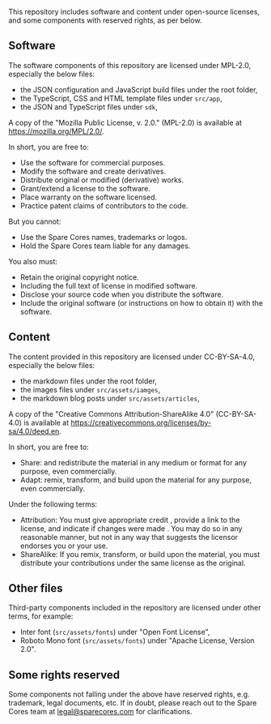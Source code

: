 This repository includes software and content under open-source
licenses, and some components with reserved rights, as per below.

## Software

The software components of this repository are licensed under
MPL-2.0, especially the below files:

- the JSON configuration and JavaScript build files under the root folder,
- the TypeScript, CSS and HTML template files under `src/app`,
- the JSON and TypeScript files under `sdk`,

A copy of the "Mozilla Public License, v. 2.0." (MPL-2.0) is available
at <https://mozilla.org/MPL/2.0/>.

In short, you are free to:

- Use the software for commercial purposes.
- Modify the software and create derivatives.
- Distribute original or modified (derivative) works.
- Grant/extend a license to the software.
- Place warranty on the software licensed.
- Practice patent claims of contributors to the code.

But you cannot:

- Use the Spare Cores names, trademarks or logos.
- Hold the Spare Cores team liable for any damages.

You also must:

- Retain the original copyright notice.
- Including the full text of license in modified software.
- Disclose your source code when you distribute the software.
- Include the original software (or instructions on how to obtain it)
  with the software.

## Content

The content provided in this repository are licensed under
CC-BY-SA-4.0, especially the below files:

- the markdown files under the root folder,
- the images files under `src/assets/iamges`,
- the markdown blog posts under `src/assets/articles`,

A copy of the "Creative Commons Attribution-ShareAlike 4.0"
(CC-BY-SA-4.0) is available at
<https://creativecommons.org/licenses/by-sa/4.0/deed.en>.

In short, you are free to:

- Share: and redistribute the material in any medium or format for any
  purpose, even commercially.
- Adapt: remix, transform, and build upon the material for any
  purpose, even commercially.

Under the following terms:

- Attribution: You must give appropriate credit , provide a link to
  the license, and indicate if changes were made . You may do so in
  any reasonable manner, but not in any way that suggests the licensor
  endorses you or your use.
- ShareAlike: If you remix, transform, or build upon the material, you
  must distribute your contributions under the same license as the
  original.

## Other files

Third-party components included in the repository are licensed under
other terms, for example:

- Inter font (`src/assets/fonts`) under "Open Font License",
- Roboto Mono font (`src/assets/fonts`) under "Apache License, Version 2.0".

## Some rights reserved

Some components not falling under the above have reserved rights, e.g.
trademark, legal documents, etc. If in doubt, please reach out to the
Spare Cores team at legal@sparecores.com for clarifications.
